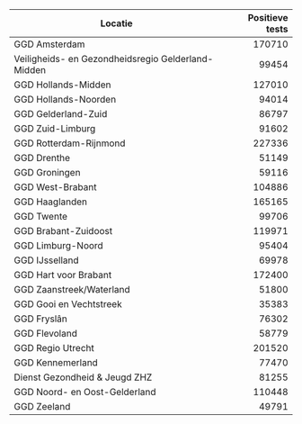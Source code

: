 | Locatie | Positieve tests |
|---------|----------------:|
| GGD Amsterdam                            | 170710 |
| Veiligheids- en Gezondheidsregio Gelderland-Midden | 99454 |
| GGD Hollands-Midden                      | 127010 |
| GGD Hollands-Noorden                     | 94014 |
| GGD Gelderland-Zuid                      | 86797 |
| GGD Zuid-Limburg                         | 91602 |
| GGD Rotterdam-Rijnmond                   | 227336 |
| GGD Drenthe                              | 51149 |
| GGD Groningen                            | 59116 |
| GGD West-Brabant                         | 104886 |
| GGD Haaglanden                           | 165165 |
| GGD Twente                               | 99706 |
| GGD Brabant-Zuidoost                     | 119971 |
| GGD Limburg-Noord                        | 95404 |
| GGD IJsselland                           | 69978 |
| GGD Hart voor Brabant                    | 172400 |
| GGD Zaanstreek/Waterland                 | 51800 |
| GGD Gooi en Vechtstreek                  | 35383 |
| GGD Fryslân                              | 76302 |
| GGD Flevoland                            | 58779 |
| GGD Regio Utrecht                        | 201520 |
| GGD Kennemerland                         | 77470 |
| Dienst Gezondheid & Jeugd ZHZ            | 81255 |
| GGD Noord- en Oost-Gelderland            | 110448 |
| GGD Zeeland                              | 49791 |
